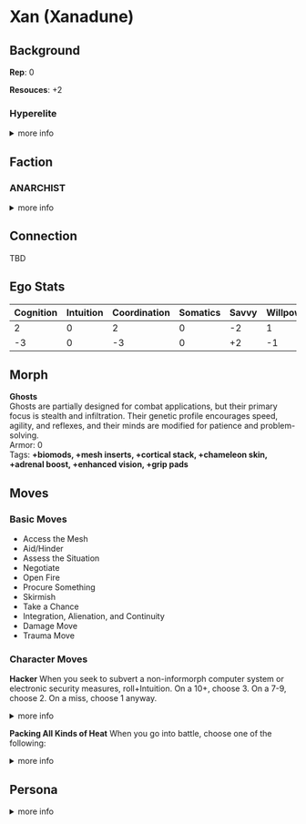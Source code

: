 
# Xan (Xanadune)

## Background
**Rep**: 0

**Resouces**: +2

### Hyperelite
<details>
<summary>more info</summary>
You are privileged to have been raised as part of the immortal upper class that rules many inner system habitats and hypercorps. You were pampered with wealth and influence that most people can only dream of

**Starting Morph:** Any except Flat, Splicer, Futura, Pod, Uplift, or any Synthmorph

**Move**: Wealth or Life of the Party

**Background Stats**: Resources at +2
</details>

## Faction
### ANARCHIST
<details>
<summary>more info</summary>
You are opposed to hierarchy, favoring flat forms of social organization and directly democratic decisionmaking. You believe power is always corrupting and everyone should have a say in the decisions that affect their lives. According to the primitive and restrictive policies of the inner system and Jovian Junta, this makes you an irresponsible hoodlum at best and a terrorist at worst. In your opinion, that’s comedy coming from governments that keep their populations in line with economic oppression and threats of violence.
Common Morphs: All
</details>

## Connection
TBD

## Ego Stats
| Cognition | Intuition | Coordination | Somatics | Savvy | Willpower | Total |
| ---- | ---- | ---- | ---- | ---- | ---- | ---- |
| 2 | 0 | 2 | 0 | -2 | 1 | 5 |
| -3 | 0 | -3 | 0 | +2 | -1 | -5 |

## Morph
**Ghosts**  
Ghosts are partially designed for combat applications, but their primary focus is stealth and infiltration. Their genetic profile encourages speed, agility, and reflexes, and their minds are modified for patience and problem-solving.  
Armor: 0  
Tags: **+biomods, +mesh inserts, +cortical stack, +chameleon skin, +adrenal boost, +enhanced vision, +grip pads**

## Moves
### Basic Moves
* Access the Mesh
* Aid/Hinder
* Assess the Situation
* Negotiate
* Open Fire
* Procure Something
* Skirmish
* Take a Chance
* Integration, Alienation, and Continuity
* Damage Move
* Trauma Move

### Character Moves

**Hacker**
When you seek to subvert a non-informorph computer system or electronic security measures, roll+Intuition. On a 10+, choose 3. On a 7-9, choose 2. On a miss, choose 1 anyway.
<details>
<summary>more info</summary>
You get into the system or past the security  
You don’t alert anyone to your intrusion  
You leave no trace behind  
You don’t permanently damage something important  
</details>

**Packing All Kinds of Heat**
When you go into battle, choose one of the following:  
<details>
<summary>more info</summary>
You’ve loaded incendiary ammunition. Add +burn to your ranged weapon attacks.  
You’ve loaded armor-piercing ammunition. Add +ap-1 to your ranged weapon attacks.  
You’ve loaded plastic ammunition. Add +shock to your ranged weapon attacks.  
You’ve loaded tracking ammunition. Add +bug to your ranged weapon attacks  
</details>

## Persona
<details>
<summary>more info</summary>
Q - You have at least one ally! Who is s/he?  
A - 

Q - You have at least one enemy! Who is s/he?  
A - 

Q - Who is your family? Where are they now?  
A - 

Q - Who is your muse? An AI who has been with you since childhood? A fork of yourself?  
A - My muse is called Orac and is quite a intelligent machine with a distinct mmachine voice, in AR they appear as a clear rectalgular plastic box with carrying handles containing a sparse array of LEDs around a spherical center

Q - Whom or what do you love most? Why?  
A - 

Q - Whom or what do you hate most? Why?  
A - 

Q - Do you want bad candy?  
A - 
<./details>